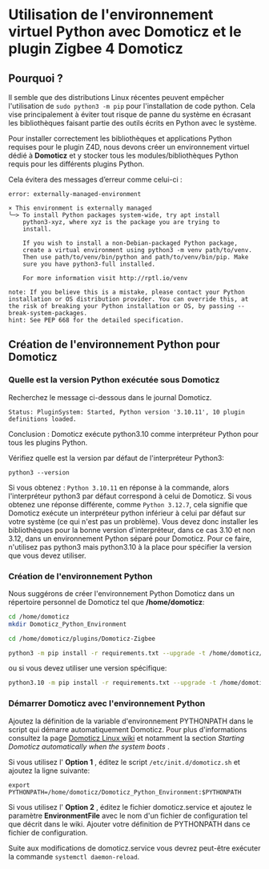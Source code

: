 # Utilisation de l'environnement virtuel Python avec Domoticz et le plugin Zigbee 4 Domoticz

## Pourquoi ?

Il semble que des distributions Linux récentes peuvent empêcher l'utilisation de `sudo python3 -m pip` pour l'installation de code python. Cela vise principalement à éviter tout risque de panne du système en écrasant les bibliothèques faisant partie des outils écrits en Python avec le système.

Pour installer correctement les bibliothèques et applications Python requises pour le plugin Z4D, nous devons créer un environnement virtuel dédié à __Domoticz__ et y stocker tous les modules/bibliothèques Python requis pour les différents plugins Python.


Cela évitera des messages d’erreur comme celui-ci :

```log
error: externally-managed-environment

× This environment is externally managed
╰─> To install Python packages system-wide, try apt install
    python3-xyz, where xyz is the package you are trying to
    install.

    If you wish to install a non-Debian-packaged Python package,
    create a virtual environment using python3 -m venv path/to/venv.
    Then use path/to/venv/bin/python and path/to/venv/bin/pip. Make
    sure you have python3-full installed.

    For more information visit http://rptl.io/venv

note: If you believe this is a mistake, please contact your Python installation or OS distribution provider. You can override this, at the risk of breaking your Python installation or OS, by passing --break-system-packages.
hint: See PEP 668 for the detailed specification.
```

## Création de l'environnement Python pour Domoticz

### Quelle est la version Python exécutée sous Domoticz

Recherchez le message ci-dessous dans le journal Domoticz.

`Status: PluginSystem: Started, Python version '3.10.11', 10 plugin definitions loaded.`

Conclusion : Domoticz exécute python3.10 comme interpréteur Python pour tous les plugins Python.

Vérifiez quelle est la version par défaut de l'interpréteur Python3:

`python3 --version`

Si vous obtenez : `Python 3.10.11` en réponse à la commande, alors l'interpréteur python3 par défaut correspond à celui de Domoticz.
Si vous obtenez une réponse différente, comme `Python 3.12.7`, cela signifie que Domoticz exécute un interpréteur python inférieur à celui par défaut sur votre système (ce qui n'est pas un problème). Vous devez donc installer les bibliothèques pour la bonne version d'interpréteur, dans ce cas 3.10 et non 3.12, dans un environnement Python séparé pour Domoticz. Pour ce faire, n'utilisez pas python3 mais python3.10 à la place pour spécifier la version que vous devez utiliser.

### Création de l'environnement Python

Nous suggérons de créer l'environnement Python Domoticz dans un répertoire personnel de Domoticz tel que __/home/domoticz__:

```bash
cd /home/domoticz
mkdir Domoticz_Python_Environment
```

```bash
cd /home/domoticz/plugins/Domoticz-Zigbee
````

```bash
python3 -m pip install -r requirements.txt --upgrade -t /home/domoticz/Domoticz_Python_Environment
```

ou si vous devez utiliser une version spécifique:

```bash
python3.10 -m pip install -r requirements.txt --upgrade -t /home/domoticz/Domoticz_Python_Environment
```

### Démarrer Domoticz avec l'environnement Python

Ajoutez la définition de la variable d'environnement PYTHONPATH dans le script qui démarre automatiquement Domoticz. Pour plus d'informations consultez la page [Domoticz Linux wiki](https://wiki.domoticz.com/Linux) et notamment la section _Starting Domoticz automatically when the system boots_ .

Si vous utilisez l' __Option 1__ , éditez le script  `/etc/init.d/domoticz.sh` et ajoutez la ligne suivante:

```export PYTHONPATH=/home/domoticz/Domoticz_Python_Environment:$PYTHONPATH```

Si vous utilisez l' __Option 2__ , éditez le fichier domoticz.service et ajoutez le paramètre __EnvironmentFile__  avec le nom d'un fichier de configuration tel que décrit dans le wiki. Ajouter votre définition de PYTHONPATH dans ce fichier de configuration.

Suite aux modifications de domoticz.service vous devrez peut-être exécuter la commande `systemctl daemon-reload`.
